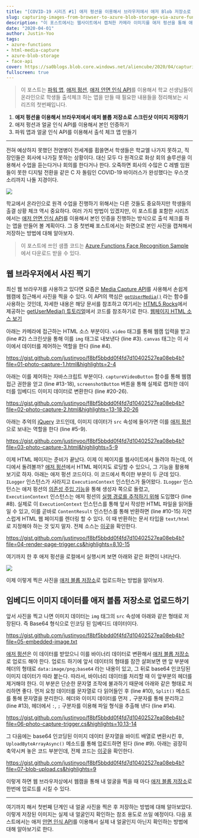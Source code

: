```yaml
---
title: "[COVID-19 시리즈 #1] 애저 펑션을 이용해서 브라우저에서 애저 Blob 저장소로 스크린샷 이미지 저장하기"
slug: capturing-images-from-browser-to-azure-blob-storage-via-azure-functions
description: "이 포스트에서는 웹사이트에서 캡쳐한 카메라 이미지를 애저 펑션을 통해 애저 블롭 저장소로 저장하는 방법에 대해 알아봅니다."
date: "2020-04-01"
author: Justin-Yoo
tags:
- azure-functions
- html-media-capture
- azure-blob-storage
- face-api
cover: https://sa0blogs.blob.core.windows.net/aliencube/2020/04/capturing-images-from-browser-to-azure-blob-storage-via-azure-functions-00.png
fullscreen: true
---
```


> 이 포스트는 [파워 앱][power apps], [애저 펑션][az func], [애저 안면 인식 API][az cog faceapi]를 이용해서 학교 선생님들이 온라인으로 학생들 출석체크 하는 앱을 만들 때 필요한 내용들을 정리해보는 시리즈의 첫번째입니다.

1. **애저 펑션을 이용해서 브라우저에서 애저 블롭 저장소로 스크린샷 이미지 저장하기**
2. 애저 펑션과 얼굴 인식 API를 이용해서 본인 인증하기
3. 파워 앱과 얼굴 인식 API를 이용해서 출석 체크 앱 만들기

---

전혀 예상하지 못했던 전염병이 전세계를 휩쓸면서 학생들은 학교엘 나가지 못하고, 직장인들은 회사에 나가질 못하는 상황이다. 대신 모두 다 원격으로 화상 회의 솔루션을 이용해서 수업을 듣는다거나 회의를 한다거나 한다. 오죽하면 회사의 수많은 C 레벨 임원들이 못한 디지털 전환을 같은 C 자 돌림인 COVID-19 바이러스가 완성했다는 우스갯소리까지 나돌 지경이다.

![][image-02]

학교에서 온라인으로 원격 수업을 진행하기 위해서는 다른 것들도 중요하지만 학생들의 출결 상황 체크 역시 중요하다. 여러 가지 방법이 있겠지만, 이 포스트를 포함한 시리즈에서는 [애저 안면 인식 API][az cog faceapi]를 이용해서 본인 인증을 진행하는 방식으로 출석 체크를 하는 앱을 만들어 볼 계획이다. 그 중 첫번째 포스트에서는 화면으로 본인 사진을 캡쳐해서 저장하는 방법에 대해 알아보자.

> 이 포스트에 쓰인 샘플 코드는 [Azure Functions Face Recognition Sample][gh sample]에서 다운로드 받을 수 있다.


## 웹 브라우저에서 사진 찍기 ##

최신 웹 브라우저를 사용하고 있다면 요즘은 [Media Capture API][mdn media capture]를 사용해서 손쉽게 웹캠에 접근해서 사진을 찍을 수 있다. 이 API의 핵심은 [`getUserMedia()`][mdn getusermedia] 라는 함수를 사용하는 것인데, 자세한 내용은 해당 문서를 참조하고 여기서는 [HTML5 Rocks][html5rocks tutorial]에서 제공하는 [getUserMedia() 튜토리얼][html5rocks tutorial getusermedia]에서 코드를 참조하기로 한다. [웹페이지 HTML 소스 보기][gh photocapture]

아래는 카메라에 접근하는 HTML 소스 부분이다. `video` 태그를 통해 웹캠 입력을 받고 (line #2) 스크린샷을 통해 이를 `img` 태그로 내보낸다 (line #3). `canvas` 태그는 이 사이에서 데이터를 제어하는 역할을 한다 (line #4).

https://gist.github.com/justinyoo/f8bf5bbdd0f4fd7d10402527ea08eb4b?file=01-photo-capture-1.html&highlights=2-4

아래는 이를 제어하는 자바스크립트 부분이다. `captureVideoButton` 함수를 통해 웹캠 접근 권한을 얻고 (line #13-18), `screenshotButton` 버튼을 통해 실제로 캡처한 데이터를 임베디드 이미지 데이터로 변환한다 (line #20-26).

https://gist.github.com/justinyoo/f8bf5bbdd0f4fd7d10402527ea08eb4b?file=02-photo-capture-2.html&highlights=13-18,20-26


아래는 추억의 [jQuery][jq] 코드인데, 이미지 데이터가 `src` 속성에 들어가면 이를 [애저 펑션][az func]으로 보내는 역할을 한다 (line #5-9).

https://gist.github.com/justinyoo/f8bf5bbdd0f4fd7d10402527ea08eb4b?file=03-photo-capture-3.html&highlights=5-9

이제 HTML 페이지는 준비가 끝났다. 이제 이 페이지를 웹사이트에서 돌려야 하는데, 어디에서 돌려볼까? [애저 펑션][az func]에서 HTML 페이지도 로딩할 수 있으니, 그 기능을 활용해 보기로 하자. 아래는 애저 펑션 코드이다. 이 코드에서 특이한 부분이 두 군데 있다. `ILogger` 인스턴스가 사라지고 `ExecutionContext` 인스턴스가 들어왔다. `ILogger` 인스턴스는 애저 펑션의 [의존성 주입 기능][az func di]을 통해 생성자 쪽으로 돌렸고, `ExecutionContext` 인스턴스는 애저 펑션의 [실행 경로를 추적하기 위해][az func executioncontext] 도입했다 (line #8). 실제로 이 `ExecutionContext` 인스턴스를 통해 앞서 작성한 HTML 파일을 읽어들일 수 있고, 이를 곧바로 `ContentResult` 인스턴스를 통해 반환하면 (line #10-15) 자연스럽게 HTML 웹 페이지를 렌더링 할 수 있다. 이 때 반환하는 문서 타입을 `text/html`로 지정해야 하는 것 잊지 말자. 전체 소스는 [이곳][gh trigger renderpage]을 확인한다.

https://gist.github.com/justinyoo/f8bf5bbdd0f4fd7d10402527ea08eb4b?file=04-render-page-trigger.cs&highlights=8,10-15

여기까지 한 후 애저 펑션을 로컬에서 실행시켜 보면 아래와 같은 화면이 나타난다.

![][image-01]

이제 이렇게 찍은 사진을 [애저 블롭 저장소][az storage blob]로 업로드하는 방법을 알아보자.


## 임베디드 이미지 데이터를 애저 블롭 저장소로 업로드하기 ##

앞서 사진을 찍고 나면 이미지 데이터는 `img` 태그의 `src` 속성에 아래와 같은 형태로 저장된다. 즉 Base64 형식으로 인코딩 된 임베디드 데이터이다.

https://gist.github.com/justinyoo/f8bf5bbdd0f4fd7d10402527ea08eb4b?file=05-embedded-image.txt

[애저 펑션][az func]은 이 데이터를 받았으니 이를 바이너리 데이터로 변환해서 [애저 블롭 저장소][az storage blob]로 업로드 해야 한다. 업로드 하기에 앞서 데이터의 형태를 잠깐 살펴보면 맨 앞 부분에 헤더의 형태로 `data:image/png;base64` 라는 내용이 있고, 그 뒤로 base64 인코딩된 이미지 데이터가 따라 붙는다. 따라서, 바이너리 데이터를 처리할 때 이 앞부분의 헤더를 제거해야 한다. 이 부분은 단순한 문자열 조작에 불과하기 때문에 아래와 같은 형태로 처리하면 좋다. 먼저 요청 데이터를 문자열로 다 읽어들인 후 (line #10), `Split()` 메소드를 통해 문자열을 분리한다. 헤더와 이미지 데이터를 먼저 `,` 구분자를 통해 분리하고 (line #13), 헤더에서 `:`, `;` 구분자를 이용해 파일 형식을 추출해 낸다 (line #14).

https://gist.github.com/justinyoo/f8bf5bbdd0f4fd7d10402527ea08eb4b?file=06-photo-capture-trigger.cs&highlights=10,13-14

그 다음에는 base64 인코딩된 이미지 데이터 문자열을 바이트 배열로 변환시킨 후, `UploadByteArrayAsync()` 메소드를 통해 업로드하면 된다 (line #9). 아래는 굉장히 축약시켜 놓은 코드 부분인데, 전체 코드는 [이곳][gh trigger photocapture]을 확인한다.

https://gist.github.com/justinyoo/f8bf5bbdd0f4fd7d10402527ea08eb4b?file=07-blob-upload.cs&highlights=9

이렇게 하면 웹 브라우저상에서 웹캠을 통해 내 얼굴을 찍을 때 마다 [애저 블롭 저장소][az storage blob]로 한번에 업로드를 시킬 수 있다.

---

여기까지 해서 첫번째 단계인 내 얼굴 사진을 찍은 후 저장하는 방법에 대해 알아보았다. 이렇게 저장된 이미지는 실제 내 얼굴인지 확인하는 참조 용도로 쓰일 예정이다. 다음 포스트에서는 애저 [안면 인식 API][az cog faceapi]를 이용해서 실제 내 얼굴인지 아닌지 확인하는 방법에 대해 알아보기로 한다.


[image-01]: https://sa0blogs.blob.core.windows.net/aliencube/2020/04/capturing-images-from-browser-to-azure-blob-storage-via-azure-functions-01.png
[image-02]: https://sa0blogs.blob.core.windows.net/aliencube/2020/04/capturing-images-from-browser-to-azure-blob-storage-via-azure-functions-02.jpeg

[gh sample]: https://github.com/devkimchi/Azure-Functions-Face-Recognition-Sample
[gh photocapture]: https://github.com/devkimchi/Azure-Functions-Face-Recognition-Sample/blob/master/src/FaceApiSample.FunctionApp/photo-capture.html
[gh trigger renderpage]: https://github.com/devkimchi/Azure-Functions-Face-Recognition-Sample/blob/master/src/FaceApiSample.FunctionApp/RenderPageHttpTrigger.cs
[gh trigger photocapture]: https://github.com/devkimchi/Azure-Functions-Face-Recognition-Sample/blob/master/src/FaceApiSample.FunctionApp/PhotoCaptureHttpTrigger.cs

[mdn media capture]: https://developer.mozilla.org/ko/docs/Web/API/Media_Streams_API
[mdn getusermedia]: https://developer.mozilla.org/ko/docs/Web/API/MediaDevices/getUserMedia

[html5rocks tutorial]: https://www.html5rocks.com/ko/tutorials/
[html5rocks tutorial getusermedia]: https://www.html5rocks.com/ko/tutorials/getusermedia/intro/

[jq]: https://jquery.com/

[az logapp]: https://docs.microsoft.com/ko-kr/azure/logic-apps/logic-apps-overview?WT.mc_id=aliencubeorg-blog-juyoo
[az func]: https://docs.microsoft.com/ko-kr/azure/azure-functions/functions-overview?WT.mc_id=aliencubeorg-blog-juyoo
[az func di]: https://docs.microsoft.com/ko-kr/azure/azure-functions/functions-dotnet-dependency-injection?WT.mc_id=aliencubeorg-blog-juyoo
[az func executioncontext]: https://github.com/Azure/azure-functions-host/wiki/Retrieving-information-about-the-currently-running-function#net-languages-c-f-etc

[az storage blob]: https://docs.microsoft.com/ko-kr/azure/storage/blobs/storage-blobs-overview?WT.mc_id=aliencubeorg-blog-juyoo

[az cog faceapi]: https://docs.microsoft.com/ko-kr/azure/cognitive-services/face/overview?WT.mc_id=aliencubeorg-blog-juyoo

[power apps]: https://powerapps.microsoft.com/ko-kr/?WT.mc_id=aliencubeorg-blog-juyoo
